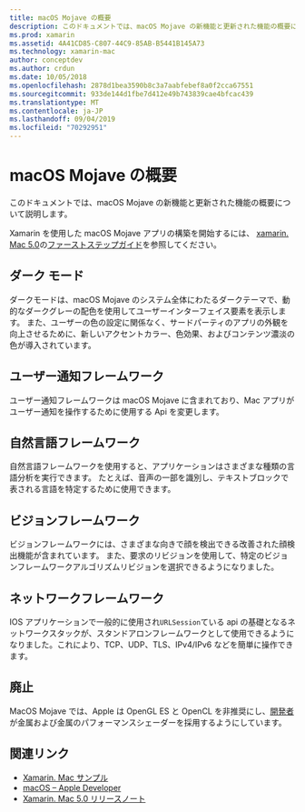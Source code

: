```yaml
---
title: macOS Mojave の概要
description: このドキュメントでは、macOS Mojave の新機能と更新された機能の概要について説明します。
ms.prod: xamarin
ms.assetid: 4A41CD85-C807-44C9-85AB-B5441B145A73
ms.technology: xamarin-mac
author: conceptdev
ms.author: crdun
ms.date: 10/05/2018
ms.openlocfilehash: 2878d1bea3590b8c3a7aabfebef8a0f2cca67551
ms.sourcegitcommit: 933de144d1fbe7d412e49b743839cae4bfcac439
ms.translationtype: MT
ms.contentlocale: ja-JP
ms.lasthandoff: 09/04/2019
ms.locfileid: "70292951"
---
```

# <a name="introduction-to-macos-mojave"></a>macOS Mojave の概要

このドキュメントでは、macOS Mojave の新機能と更新された機能の概要について説明します。

Xamarin を使用した macOS Mojave アプリの構築を開始するには、 [xamarin. Mac 5.0](https://github.com/xamarin/release-notes-archive/blob/master/release-notes/mac/xamarin.mac_5/xamarin.mac_5.0.md)の[ファーストステップガイド](~/mac/platform/introduction-to-macos-mojave/get-started.md)を参照してください。

## <a name="dark-mode"></a>ダーク モード

ダークモードは、macOS Mojave のシステム全体にわたるダークテーマで、動的なダークグレーの配色を使用してユーザーインターフェイス要素を表示します。 また、ユーザーの色の設定に関係なく、サードパーティのアプリの外観を向上させるために、新しいアクセントカラー、色効果、およびコンテンツ濃淡の色が導入されています。

## <a name="user-notifications-framework"></a>ユーザー通知フレームワーク

ユーザー通知フレームワークは macOS Mojave に含まれており、Mac アプリがユーザー通知を操作するために使用する Api を変更します。

## <a name="natural-language-framework"></a>自然言語フレームワーク

自然言語フレームワークを使用すると、アプリケーションはさまざまな種類の言語分析を実行できます。 たとえば、音声の一部を識別し、テキストブロックで表される言語を特定するために使用できます。

## <a name="vision-framework"></a>ビジョンフレームワーク

ビジョンフレームワークには、さまざまな向きで顔を検出できる改善された顔検出機能が含まれています。 また、要求のリビジョンを使用して、特定のビジョンフレームワークアルゴリズムリビジョンを選択できるようになりました。

## <a name="network-framework"></a>ネットワークフレームワーク

IOS アプリケーションで一般的に使用され`URLSession`ている api の基礎となるネットワークスタックが、スタンドアロンフレームワークとして使用できるようになりました。これにより、TCP、UDP、TLS、IPv4/IPv6 などを簡単に操作できます。

## <a name="deprecations"></a>廃止

MacOS Mojave では、Apple は OpenGL ES と OpenCL を非推奨にし、[開発者](https://developer.apple.com/macos/whats-new/)が金属および金属のパフォーマンスシェーダーを採用するようにしています。

## <a name="related-links"></a>関連リンク

- [Xamarin. Mac サンプル](https://docs.microsoft.com/samples/browse/?products=xamarin&term=Xamarin.Mac)
- [macOS – Apple Developer](https://developer.apple.com/macos/)
- [Xamarin. Mac 5.0 リリースノート](https://docs.microsoft.com/xamarin/mac/release-notes/5/5.0/)

